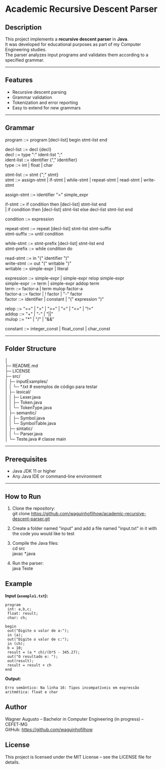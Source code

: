 # Academic Recursive Descent Parser

## Description
This project implements a **recursive descent parser** in **Java**.  
It was developed for educational purposes as part of my Computer Engineering studies.  
The parser analyzes input programs and validates them according to a specified grammar.

---

## Features
- Recursive descent parsing
- Grammar validation
- Tokenization and error reporting
- Easy to extend for new grammars

---

## Grammar

program ::= program [decl-list] begin stmt-list end

decl-list ::= decl {decl}  
decl ::= type ":" ident-list ";"  
ident-list ::= identifier {"," identifier}  
type ::= int | float | char  

stmt-list ::= stmt {";" stmt}  
stmt ::= assign-stmt | if-stmt | while-stmt | repeat-stmt | read-stmt | write-stmt

assign-stmt ::= identifier "=" simple_expr

if-stmt ::= if condition then [decl-list] stmt-list end  
| if condition then [decl-list] stmt-list else decl-list stmt-list end

condition ::= expression

repeat-stmt ::= repeat [decl-list] stmt-list stmt-suffix  
stmt-suffix ::= until condition

while-stmt ::= stmt-prefix [decl-list] stmt-list end  
stmt-prefix ::= while condition do

read-stmt ::= in "(" identifier ")"  
write-stmt ::= out "(" writable ")"  
writable ::= simple-expr | literal

expression ::= simple-expr | simple-expr relop simple-expr  
simple-expr ::= term | simple-expr addop term  
term ::= factor-a | term mulop factor-a  
factor-a ::= factor | ! factor | "-" factor  
factor ::= identifier | constant | "(" expression ")"

relop ::= "==" | ">" | ">=" | "<" | "<=" | "!="  
addop ::= "+" | "-" | "||"  
mulop ::= "*" | "/" | "&&"

constant ::= integer_const | float_const | char_const  

---

## Folder Structure
│  
├─ README.md  
├─ LICENSE  
├─ src/  
│  ├─ inputExamples/  
│  │   └─ *.txt          # exemplos de código para testar  
│  ├─ lexical/  
│  │   ├─ Lexer.java  
│  │   ├─ Token.java  
│  │   └─ TokenType.java  
│  ├─ semantic/  
│  │   ├─ Symbol.java  
│  │   └─ SymbolTable.java  
│  ├─ sintatic/  
│  │   └─ Parser.java  
│  └─ Teste.java          # classe main

---

## Prerequisites
- Java JDK 11 or higher
- Any Java IDE or command-line environment

---

## How to Run
1. Clone the repository:  
git clone https://github.com/waguinhofilhow/academic-recursive-descent-parser.git

2. Create a folder named "input" and add a file named "input.txt" in it with the code you would like to test

3. Compile the Java files:  
cd src  
javac *.java

4. Run the parser:  
java Teste

## Example
**Input (`exemplo1.txt`):**

```text
program
 int: a,b,c;
 float: result;
 char: ch;

begin
 out("Digite o valor de a:");
 in (a);
 out("Digite o valor de c:");
 in (ch);
 b = 10;
 result = (a * ch)/(b*5 - 345.27);
 out("O resultado e: ");
 out(result);
 result = result + ch
end
```

**Output:**

```text
Erro semântico: Na linha 16: Tipos incompatíveis em expressão aritmética: float e char
```

## Author

Wagner Augusto – Bachelor in Computer Engineering (in progress) – CEFET-MG  
GitHub: https://github.com/waguinhofilhow

## License

This project is licensed under the MIT License – see the LICENSE file for details.
